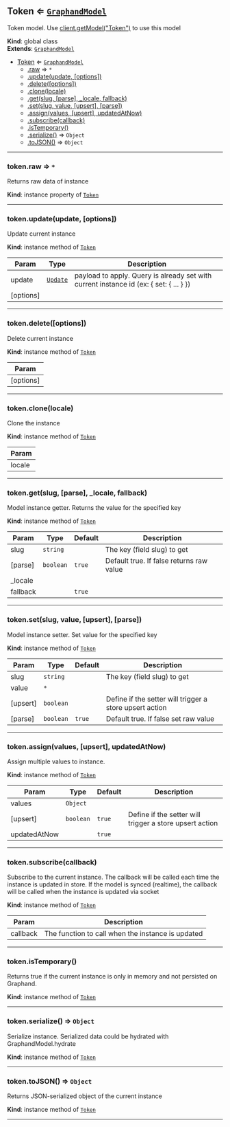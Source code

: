 <a name="Token"></a>

## Token ⇐ [<code>GraphandModel</code>](#GraphandModel)
Token model. Use [client.getModel("Token")](#Client+getModel) to use this model

**Kind**: global class  
**Extends**: [<code>GraphandModel</code>](#GraphandModel)  

* [Token](#Token) ⇐ [<code>GraphandModel</code>](#GraphandModel)
    * [.raw](#GraphandModel+raw) ⇒ <code>\*</code>
    * [.update(update, [options])](#GraphandModel+update)
    * [.delete([options])](#GraphandModel+delete)
    * [.clone(locale)](#GraphandModel+clone)
    * [.get(slug, [parse], _locale, fallback)](#GraphandModel+get)
    * [.set(slug, value, [upsert], [parse])](#GraphandModel+set)
    * [.assign(values, [upsert], updatedAtNow)](#GraphandModel+assign)
    * [.subscribe(callback)](#GraphandModel+subscribe)
    * [.isTemporary()](#GraphandModel+isTemporary)
    * [.serialize()](#GraphandModel+serialize) ⇒ <code>Object</code>
    * [.toJSON()](#GraphandModel+toJSON) ⇒ <code>Object</code>


* * *

<a name="GraphandModel+raw"></a>

### token.raw ⇒ <code>\*</code>
Returns raw data of instance

**Kind**: instance property of [<code>Token</code>](#Token)  

* * *

<a name="GraphandModel+update"></a>

### token.update(update, [options])
Update current instance

**Kind**: instance method of [<code>Token</code>](#Token)  

| Param | Type | Description |
| --- | --- | --- |
| update | [<code>Update</code>](#Update) | payload to apply. Query is already set with current instance id (ex: { set: { ... } }) |
| [options] |  |  |


* * *

<a name="GraphandModel+delete"></a>

### token.delete([options])
Delete current instance

**Kind**: instance method of [<code>Token</code>](#Token)  

| Param |
| --- |
| [options] | 


* * *

<a name="GraphandModel+clone"></a>

### token.clone(locale)
Clone the instance

**Kind**: instance method of [<code>Token</code>](#Token)  

| Param |
| --- |
| locale | 


* * *

<a name="GraphandModel+get"></a>

### token.get(slug, [parse], _locale, fallback)
Model instance getter. Returns the value for the specified key

**Kind**: instance method of [<code>Token</code>](#Token)  

| Param | Type | Default | Description |
| --- | --- | --- | --- |
| slug | <code>string</code> |  | The key (field slug) to get |
| [parse] | <code>boolean</code> | <code>true</code> | Default true. If false returns raw value |
| _locale |  |  |  |
| fallback |  | <code>true</code> |  |


* * *

<a name="GraphandModel+set"></a>

### token.set(slug, value, [upsert], [parse])
Model instance setter. Set value for the specified key

**Kind**: instance method of [<code>Token</code>](#Token)  

| Param | Type | Default | Description |
| --- | --- | --- | --- |
| slug | <code>string</code> |  | The key (field slug) to get |
| value | <code>\*</code> |  |  |
| [upsert] | <code>boolean</code> |  | Define if the setter will trigger a store upsert action |
| [parse] | <code>boolean</code> | <code>true</code> | Default true. If false set raw value |


* * *

<a name="GraphandModel+assign"></a>

### token.assign(values, [upsert], updatedAtNow)
Assign multiple values to instance.

**Kind**: instance method of [<code>Token</code>](#Token)  

| Param | Type | Default | Description |
| --- | --- | --- | --- |
| values | <code>Object</code> |  |  |
| [upsert] | <code>boolean</code> | <code>true</code> | Define if the setter will trigger a store upsert action |
| updatedAtNow |  | <code>true</code> |  |


* * *

<a name="GraphandModel+subscribe"></a>

### token.subscribe(callback)
Subscribe to the current instance. The callback will be called each time the instance is updated in store.
If the model is synced (realtime), the callback will be called when the instance is updated via socket

**Kind**: instance method of [<code>Token</code>](#Token)  

| Param | Description |
| --- | --- |
| callback | The function to call when the instance is updated |


* * *

<a name="GraphandModel+isTemporary"></a>

### token.isTemporary()
Returns true if the current instance is only in memory and not persisted on Graphand.

**Kind**: instance method of [<code>Token</code>](#Token)  

* * *

<a name="GraphandModel+serialize"></a>

### token.serialize() ⇒ <code>Object</code>
Serialize instance. Serialized data could be hydrated with GraphandModel.hydrate

**Kind**: instance method of [<code>Token</code>](#Token)  

* * *

<a name="GraphandModel+toJSON"></a>

### token.toJSON() ⇒ <code>Object</code>
Returns JSON-serialized object of the current instance

**Kind**: instance method of [<code>Token</code>](#Token)  

* * *

